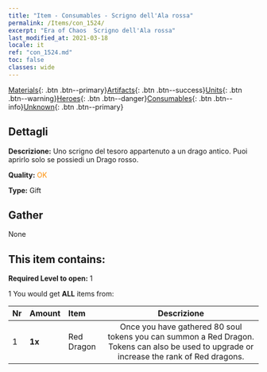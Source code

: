 ```yaml
---
title: "Item - Consumables - Scrigno dell'Ala rossa"
permalink: /Items/con_1524/
excerpt: "Era of Chaos  Scrigno dell'Ala rossa"
last_modified_at: 2021-03-18
locale: it
ref: "con_1524.md"
toc: false
classes: wide
---
```

 [Materials](/it/Items/){: .btn .btn--primary}[Artifacts](/it/Items/Artifacts/){: .btn .btn--success}[Units](/it/Items/Units/){: .btn .btn--warning}[Heroes](/it/Items/Heroes/){: .btn .btn--danger}[Consumables](/it/Items/Consumables/){: .btn .btn--info}[Unknown](/it/Items/Unknown/){: .btn .btn--primary}

## Dettagli
 **Descrizione:** Uno scrigno del tesoro appartenuto a un drago antico. Puoi aprirlo solo se possiedi un Drago rosso.

 **Quality:** <span style="color: #FF8C00">OK</span>

 **Type:** Gift

## Gather

  None

## This item contains:

 **Required Level to open:** 1

 1 You would get **ALL** items  from:

  | Nr | Amount |     Item    | Descrizione |
  |:---|:-------|:------------|:-----------:|
  | 1 |  **1x** | Red Dragon | Once you have gathered 80 soul tokens you can summon a Red Dragon. Tokens can also be used to upgrade or increase the rank of Red dragons.  | 
